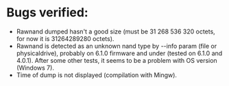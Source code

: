 # Bugs verified:

* Rawnand dumped hasn't a good size (must be 31 268 536 320 octets, for now it is 31264289280 octets).
* Rawnand is detected as an unknown nand type by --info param (file or physicaldrive), probably on 6.1.0 firmware and under (tested on 6.1.0 and 4.0.1). After some other tests, it seems to be a problem with OS version (Windows 7).
* Time of dump is not displayed (compilation with Mingw).

